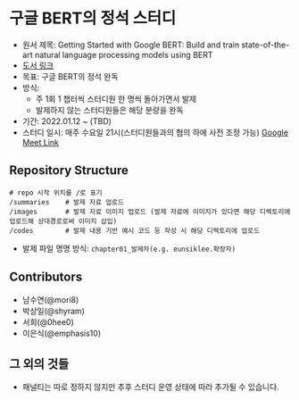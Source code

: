 # 구글 BERT의 정석 스터디
- 원서 제목: Getting Started with Google BERT: Build and train state-of-the-art natural language processing models using BERT
- [도서 링크](https://www.aladin.co.kr/shop/wproduct.aspx?ItemId=281761569)
- 목표: 구글 BERT의 정석 완독
- 방식: 
  - 주 1회 1 챕터씩 스터디원 한 명씩 돌아가면서 발제
  - 발제하지 않는 스터디원들은 해당 분량을 완독
- 기간: 2022.01.12 ~ (TBD)
- 스터디 일시: 매주 수요일 21시(스터디원들과의 협의 하에 사전 조정 가능) [Google Meet Link](https://meet.google.com/krj-wqrd-feo)
## Repository Structure
  ```
  # repo 시작 위치를 /로 표기
  /summaries    # 발제 자료 업로드
  /images       # 발제 자료 이미지 업로드 (발제 자료에 이미지가 있다면 해당 디렉토리에 업로드해 상대경로로써 이미지 삽입)
  /codes        # 발제 내용 기반 예시 코드 등 작성 시 해당 디렉토리에 업로드
  ```
- 발제 파일 명명 방식: ```chapter01_발제자(e.g. eunsiklee.확장자)```
## Contributors
- 남수연(@mori8)
- 박상일(@shyram)
- 서희(@0hee0)
- 이은식(@emphasis10)

## 그 외의 것들
- 패널티는 따로 정하지 않지만 추후 스터디 운영 상태에 따라 추가될 수 있습니다.
